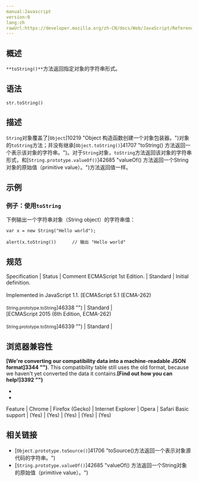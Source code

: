 ```yaml
---
manual:Javascript
version:0
lang:zh
rawUrl:https://developer.mozilla.org/zh-CN/docs/Web/JavaScript/Reference/Global_Objects/String/toString
---
```






## 概述<a name="Summary"></a>


`**toString()**`方法返回指定对象的字符串形式。


## 语法<a name="Syntax"></a>

```
str.toString()
```

## 描述<a name="Description"></a>


`String`对象覆盖了[`Object`]10219 "Object 构造函数创建一个对象包装器。")对象的`toString`方法；并没有继承[`Object.toString()`]41707 "toString() 方法返回一个表示该对象的字符串。")。对于`String`对象，`toString`方法返回该对象的字符串形式，和[`String.prototype.valueOf()`]42685 "valueOf() 方法返回一个String对象的原始值（primitive value）。")方法返回值一样。


## 示例<a name="Examples"></a>

### 例子：使用`toString`<a name="Example:_Using_toString"></a>


下例输出一个字符串对象（String object）的字符串值：


```
var x = new String("Hello world");

alert(x.toString())      // 输出 "Hello world"
```

## 规范<a name="规范"></a>

Specification | Status | Comment 
ECMAScript 1st Edition. | Standard | Initial definition.<br></br>Implemented in JavaScript 1.1. 
[ECMAScript 5.1 (ECMA-262)<br></br><small>String.prototype.toString</small>]46338 "") | Standard |  
[ECMAScript 2015 (6th Edition, ECMA-262)<br></br><small>String.prototype.toString</small>]46339 "") | Standard |  


## 浏览器兼容性<a name="浏览器兼容性"></a>


**[We&#39;re converting our compatibility data into a machine-readable JSON format]3344 "")**. This compatibility table still uses the old format, because we haven&#39;t yet converted the data it contains.**[Find out how you can help!]3392 "")**


* 
* 

Feature | Chrome | Firefox (Gecko) | Internet Explorer | Opera | Safari 
Basic support | (Yes) | (Yes) | (Yes) | (Yes) | (Yes) 




## 相关链接<a name="See_also"></a>

* [`Object.prototype.toSource()`]41706 "toSource()方法返回一个表示对象源代码的字符串。")
* [`String.prototype.valueOf()`]42685 "valueOf() 方法返回一个String对象的原始值（primitive value）。")



